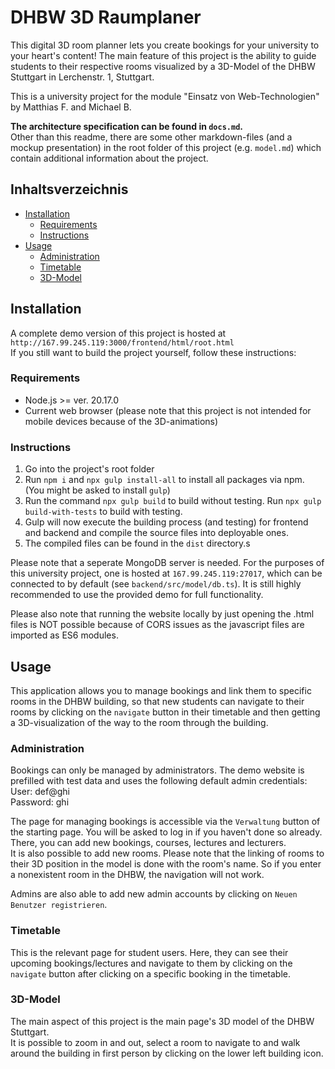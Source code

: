 # DHBW 3D Raumplaner
This digital 3D room planner lets you create bookings for your university to your heart's content! The main feature of this project is the ability to guide students to their respective rooms visualized by a 3D-Model of the DHBW Stuttgart in Lerchenstr. 1, Stuttgart.

This is a university project for the module "Einsatz von Web-Technologien" by Matthias F. and Michael B.   

**The architecture specification can be found in `docs.md`.**   
Other than this readme, there are some other markdown-files (and a mockup presentation) in the root folder of this project (e.g. `model.md`) which contain additional information about the project.    

## Inhaltsverzeichnis
- [Installation](#installation)
  - [Requirements](#requirements)
  - [Instructions](#instructions)
- [Usage](#usage)
  - [Administration](#administration)
  - [Timetable](#timetable)
  - [3D-Model](#3d-model)

## Installation
A complete demo version of this project is hosted at `http://167.99.245.119:3000/frontend/html/root.html`    
If you still want to build the project yourself, follow these instructions:

### Requirements
* Node.js >= ver. 20.17.0
* Current web browser (please note that this project is not intended for mobile devices because of the 3D-animations)

### Instructions
1. Go into the project's root folder
2. Run `npm i` and `npx gulp install-all` to install all packages via npm. (You might be asked to install `gulp`)
2. Run the command `npx gulp build` to build without testing. Run `npx gulp build-with-tests` to build with testing. 
3. Gulp will now execute the building process (and testing) for frontend and backend and compile the source files into deployable ones.
4. The compiled files can be found in the `dist` directory.s

Please note that a seperate MongoDB server is needed. For the purposes of this university project, one is hosted at `167.99.245.119:27017`, which can be  connected to by default (see `backend/src/model/db.ts`). It is still highly recommended to use the provided demo for full functionality.    

Please also note that running the website locally by just opening the .html files is NOT possible because of CORS issues as the javascript files are imported as ES6 modules.

## Usage
This application allows you to manage bookings and link them to specific rooms in the DHBW building, so that new students can navigate to their rooms by clicking on the `navigate` button in their timetable and then getting a 3D-visualization of the way to the room through the building.   

### Administration
Bookings can only be managed by administrators. The demo website is prefilled with test data and uses the following default admin credentials:    
User: def@ghi   
Password: ghi   

The page for managing bookings is accessible via the `Verwaltung` button of the starting page. You will be asked to log in if you haven't done so already. There, you can add new bookings, courses, lectures and lecturers.    
It is also possible to add new rooms. Please note that the linking of rooms to their 3D position in the model is done with the room's name. So if you enter a nonexistent room in the DHBW, the navigation will not work.    

Admins are also able to add new admin accounts by clicking on `Neuen Benutzer registrieren`.

### Timetable
This is the relevant page for student users. Here, they can see their upcoming bookings/lectures and navigate to them by clicking on the `navigate` button after clicking on a specific booking in the timetable.

### 3D-Model
The main aspect of this project is the main page's 3D model of the DHBW Stuttgart.   
It is possible to zoom in and out, select a room to navigate to and walk around the building in first person by clicking on the lower left building icon.